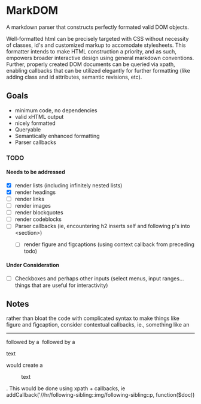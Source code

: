 # MarkDOM 

A markdown parser that constructs perfectly formated valid DOM objects.

Well-formatted html can be precisely targeted with CSS without necessity of classes, id's and customized markup to accomodate stylesheets. This formatter intends to make HTML construction a priority, and as such, empowers broader interactive design using general markdown conventions. Further,  properly created DOM documents can be queried via xpath, enabling callbacks that can be utilized elegantly for further formatting (like adding class and id attributes, semantic revisions, etc).

## Goals

- minimum code, no dependencies
- valid xHTML output
- nicely formatted
- Queryable
- Semantically enhanced formatting
- Parser callbacks

### TODO

#### Needs to be addressed

- [x] render lists (including infinitely nested lists)
- [x] render headings
- [ ] render links
- [ ] render images
- [ ] render blockquotes
- [ ] render codeblocks
- [ ] Parser callbacks (ie, encountering h2 inserts self and following p's into &lt;section&gt;)
  - [ ] render figure and figcaptions (using context callback from preceding todo)
  
  
#### Under Consideration
- [ ] Checkboxes and perhaps other inputs (select menus, input ranges... things that are useful for interactivity)

## Notes

  rather than bloat the code with complicated syntax to make things like figure and figcaption, consider contextual callbacks, ie., something like an <hr> followed by a <img> followed by a <p>text</p> would create a <figure><img/><figcaption>text</figcaption></figure>. This would be done using xpath + callbacks, ie addCallback('//hr/following-sibling::img/following-sibling::p, function($doc))
